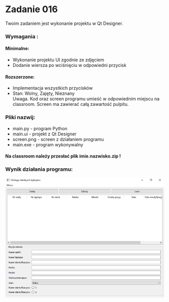 # Zadanie 016

Twoim zadaniem jest wykonanie projektu w Qt Designer. 

### Wymagania :

#### Minimalne:
* Wykonanie projektu UI zgodnie ze zdjęciem
* Dodanie wiersza po wciśnięciu w odpowiedni przycisk
#### Rozszerzone:
* Implementacja wszystkich przycisków
* Stan: Wolny, Zajęty, Nieznany
\
Uwaga. Kod oraz screen programu umieść w odpowiednim miejscu na classroom. Screen ma zawierać całą zawartość pulpitu.
### Pliki nazwij:
* main.py - program Python
* main.ui - projekt z Qt Designer
* screen.png - screen z działaniem programu
* main.exe - program wykonywalny 

#### Na classroom należy przesłać plik imie.nazwisko.zip !

### Wynik działania programu:
![Wynik działania programu](../../resources/images/image016.png)